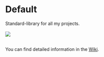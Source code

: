 <h1>Default</h1>

<p>
Standard-library for all my projects.<br />
<br />
<img src="https://github.com/user-attachments/assets/dd650e5f-a90c-48bc-bba2-f80aa138eed1" /><br />
<br />

You can find detailed information in the <a href="https://github.com/svenbieg/Default/wiki">Wiki</a>.
</p>
